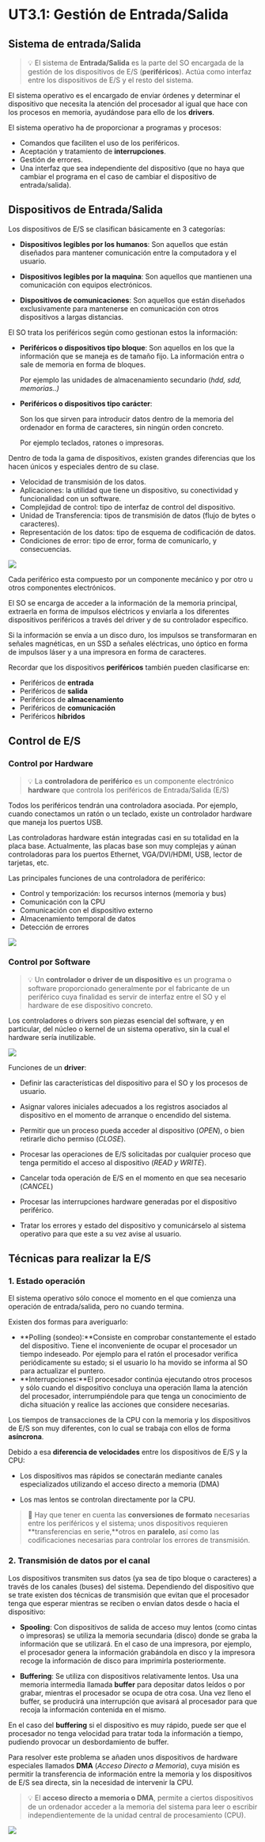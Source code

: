 # UT3.1: Gestión de Entrada/Salida

## Sistema de entrada/Salida

>   💡 El sistema de **Entrada/Salida** es la parte del SO encargada de la gestión de los dispositivos de E/S (**periféricos**). Actúa como interfaz entre los dispositivos de E/S y el resto del sistema.

El sistema operativo es el encargado de enviar órdenes y determinar el dispositivo que necesita la atención del procesador al igual que hace con los procesos en memoria, ayudándose para ello de los **drivers**.

El sistema operativo ha de proporcionar a programas y procesos:

-   Comandos que faciliten el uso de los periféricos.
-   Aceptación y tratamiento de **interrupciones**.
-   Gestión de errores.
-   Una interfaz que sea independiente del dispositivo (que no haya que cambiar el programa en el caso de cambiar el dispositivo de entrada/salida).

## Dispositivos de Entrada/Salida

Los dispositivos de E/S se clasifican básicamente en 3 categorías:

 - **Dispositivos legibles por los humanos**:  Son aquellos que están diseñados para mantener comunicación entre la computadora y el usuario.

- **Dispositivos legibles por la maquina**: Son aquellos que mantienen una comunicación con equipos electrónicos.

- **Dispositivos de comunicaciones**:  Son aquellos que están diseñados exclusivamente para mantenerse en comunicación con otros dispositivos a largas distancias.


El SO trata los periféricos según como gestionan estos la información:

- **Periféricos o dispositivos tipo bloque**:
  Son aquellos en los que la información que se maneja es de tamaño fijo. La información entra o sale de memoria en forma de bloques.

  Por ejemplo las unidades de almacenamiento secundario (*hdd, sdd, memorias..)*
  
- **Periféricos o dispositivos tipo carácter**:

  Son los que sirven para introducir datos dentro de la memoria del ordenador en forma de caracteres, sin ningún orden concreto.

  Por ejemplo teclados, ratones o impresoras.

Dentro de toda la gama de dispositivos, existen grandes diferencias que los hacen únicos y especiales dentro de su clase.

-   Velocidad de transmisión de los datos.
-   Aplicaciones: la utilidad que tiene un dispositivo, su conectividad y funcionalidad con un software.
-   Complejidad de control: tipo de interfaz de control del dispositivo.
-   Unidad de Transferencia: tipos de transmisión de datos (flujo de bytes o caracteres).
-   Representación de los datos: tipo de esquema de codificación de datos.
-   Condiciones de error: tipo de error, forma de comunicarlo, y consecuencias.

![](media/tabla_anchobanda.jpg)

Cada periférico esta compuesto por un componente mecánico y por otro u otros componentes electrónicos.

El SO se encarga de acceder a la información de la memoria principal, extraerla en forma de impulsos eléctricos y enviarla a los diferentes dispositivos periféricos a través del driver y de su controlador específico.

Si la información se envía a un disco duro, los impulsos se transformaran en señales magnéticas, en un SSD a señales eléctricas, uno óptico en forma de impulsos láser y a una impresora en forma de caracteres.

Recordar que los dispositivos **periféricos** también pueden clasificarse en:

-   Periféricos de **entrada**
-   Periféricos de **salida**
-   Periféricos de **almacenamiento**
-   Periféricos de **comunicación**
-   Periféricos **híbridos**

## Control de E/S

### Control por Hardware

>   💡 La **controladora de periférico** es un componente electrónico **hardware** que controla los periféricos de Entrada/Salida (E/S)

Todos los periféricos tendrán una controladora asociada. Por ejemplo, cuando conectamos un ratón o un teclado, existe un controlador hardware que maneja los puertos USB.

Las controladoras hardware están integradas casi en su totalidad en la placa base. Actualmente, las placas base son muy complejas y aúnan controladoras para los puertos Ethernet, VGA/DVI/HDMI, USB, lector de tarjetas, etc.

Las principales funciones de una controladora de periférico:

-   Control y temporización: los recursos internos (memoria y bus)
-   Comunicación con la CPU
-   Comunicación con el dispositivo externo
-   Almacenamiento temporal de datos
-   Detección de errores

![](media/controladora_hw.jpg)


### Control por Software

>   💡 Un **controlador o driver de un dispositivo** es un programa o software proporcionado generalmente por el fabricante de un periférico cuya finalidad es servir de interfaz entre el SO y el hardware de ese dispositivo concreto.

Los controladores o drivers son piezas esencial del software, y en particular, del núcleo o kernel de un sistema operativo, sin la cual el hardware sería inutilizable.

![](media/controladora_sw.jpg)

Funciones de un **driver**:

-   Definir las características del dispositivo para el SO y los procesos de usuario.
    
-   Asignar valores iniciales adecuados a los registros asociados al dispositivo en el momento de arranque o encendido del sistema.
    
-   Permitir que un proceso pueda acceder al dispositivo (*OPEN*), o bien retirarle dicho permiso (*CLOSE*).
    
-   Procesar las operaciones de E/S solicitadas por cualquier proceso que tenga permitido el acceso al dispositivo (*READ y WRITE*).
    
-   Cancelar toda operación de E/S en el momento en que sea necesario (*CANCEL*)

-   Procesar las interrupciones hardware generadas por el dispositivo periférico.
    
-   Tratar los errores y estado del dispositivo y comunicárselo al sistema operativo para que este a su vez avise al usuario.


## Técnicas para realizar la E/S

### 1.  Estado operación

El sistema operativo sólo conoce el momento en el que comienza una operación  de entrada/salida, pero no cuando termina. 

Existen dos formas para averiguarlo:

-   **Polling (sondeo):**Consiste en comprobar constantemente el estado del dispositivo. Tiene el inconveniente de ocupar el procesador un tiempo indeseado. Por ejemplo para el ratón el procesador verifica periódicamente su estado; si el usuario lo ha movido se informa al SO para actualizar el puntero.
-   **Interrupciones:**El procesador continúa ejecutando otros procesos y sólo cuando el dispositivo concluya una operación llama la atención del procesador, interrumpiéndole para que tenga un conocimiento de dicha situación y realice las acciones que considere necesarias.

Los tiempos de transacciones de la CPU con la memoria y los dispositivos de E/S son muy diferentes, con lo cual se trabaja con ellos de forma **asíncrona**.

Debido a esa **diferencia de velocidades** entre los dispositivos de E/S y
la CPU:

-   Los dispositivos mas rápidos se conectarán mediante canales especializados utilizando el acceso directo a memoria (DMA)
    
-   Los mas lentos se controlan directamente por la CPU.

>   📌 Hay que tener en cuenta las **conversiones de formato** necesarias entre los periféricos y el sistema; unos dispositivos requieren **transferencias en serie,**otros en **paralelo**, así como las codificaciones necesarias para controlar los errores de transmisión.

### 2.  Transmisión de datos por el canal

Los dispositivos transmiten sus datos (ya sea de tipo bloque o caracteres) a través de los canales (buses) del sistema. Dependiendo del dispositivo que se trate existen dos técnicas de transmisión que evitan que el procesador tenga que esperar mientras se reciben o envían datos desde o hacia el dispositivo:

- **Spooling**: Con dispositivos de salida de acceso muy lentos (como cintas o impresoras) se utiliza la memoria secundaria (disco) donde se graba la información que se utilizará. En el caso de una impresora, por ejemplo, el procesador genera la información grabándola en disco y la impresora recoge la información de disco para imprimirla posteriormente.
  
- **Buffering**: Se utiliza con dispositivos relativamente lentos. Usa una memoria intermedia llamada **buffer** para depositar datos leídos o por grabar, mientras el procesador se ocupa de otra cosa. Una vez lleno el buffer, se producirá una interrupción que avisará al procesador para que recoja la información contenida en el mismo.

En el caso del **buffering** si el dispositivo es muy rápido, puede ser que el procesador no tenga velocidad para tratar toda la información a tiempo, pudiendo provocar un desbordamiento de buffer.

Para resolver este problema se añaden unos dispositivos de hardware especiales llamados **DMA** (*Acceso Directo a Memoria*), cuya misión es permitir la transferencia de información entre la memoria y los dispositivos de E/S sea directa, sin la necesidad de intervenir la CPU.

>   💡 El **acceso directo a memoria o DMA**, permite a ciertos dispositivos de un ordenador acceder a la memoria del sistema para leer o escribir independientemente de la unidad central de procesamiento (CPU).

![](media/dma.jpg)